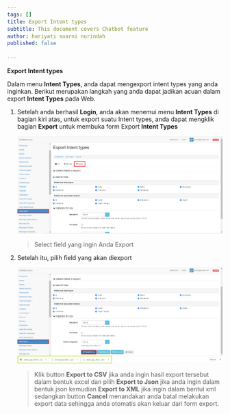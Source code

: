 ```yaml
---
tags: []
title: Export Intent types
subtitle: This document covers Chatbot feature
author: hariyati suarni nurindah
published: false

---
```

**Export Intent types**

Dalam menu **Intent Types**, anda dapat mengexport intent types yang anda inginkan. Berikut merupakan langkah yang anda dapat jadikan acuan dalam export **Intent Types** pada Web.

1. Setelah anda berhasil **Login**, anda akan menemui menu **Intent Types** di bagian kiri atas, untuk export suatu Intent types, anda dapat mengklik bagian **Export** untuk membuka form Export **Intent Types**

   ![](/uploads/intent-types6.PNG)

   > Select field yang ingin Anda Export
2. Setelah itu, pilih field yang akan diexport

   ![](/uploads/intent-types7.PNG)

   > Klik button **Export to CSV** jika anda ingin hasil export tersebut dalam bentuk excel dan pilih **Export to Json** jika anda ingin dalam bentuk json kemudian **Export to XML** jika ingin dalam bentul xml sedangkan button **Cancel** menandakan anda batal melakukan export data sehingga anda otomatis akan keluar dari form export.